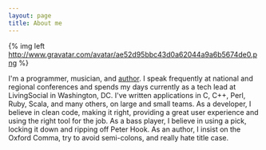```yaml
---
layout: page
title: About me
---
```

{% img left http://www.gravatar.com/avatar/ae52d95bbc43d0a62044a9a6b5674de0.png %}

I'm a programmer, musician, and <a href="http://www.awesomecommandlineapps.com">author</a>.  I speak frequently at national and regional conferences and spends my days currently as a tech lead at LivingSocial in Washington, DC. I've written applications in C, C++, Perl, Ruby, Scala, and many others, on large and small teams. As a developer, I believe in clean code, making it right, providing a great user experience and using the right tool for the job.  As a bass player, I believe in using a pick, locking it down and ripping off Peter Hook.  As an author, I insist on the Oxford Comma, try to avoid semi-colons, and really hate title case.
